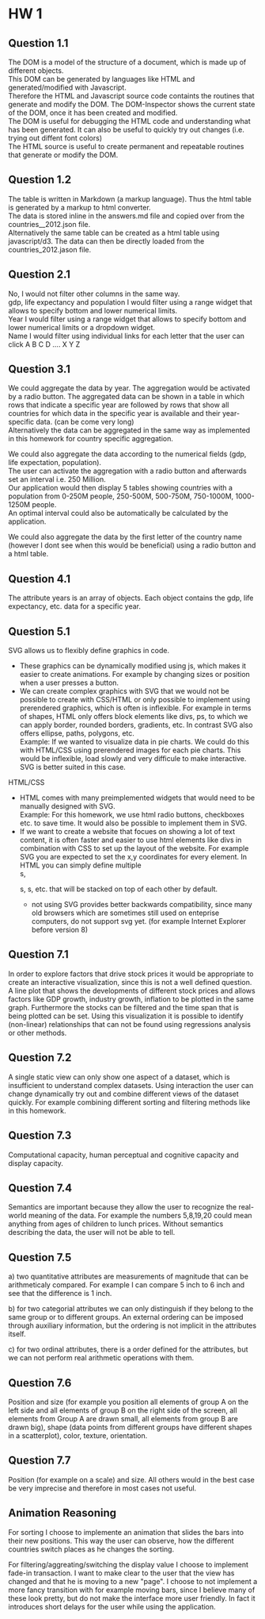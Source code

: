 HW 1
=======
 
Question 1.1
-----------
The DOM is a model of the structure of a document, which is made up of different objects.  
This DOM can be generated by languages like HTML and generated/modified with Javascript.  
Therefore the HTML and Javascript source code containts the routines that generate and modify the DOM. The DOM-Inspector shows the current state of the DOM, once it has been created and modified.  
The DOM is useful for debugging the HTML code and understanding what has been generated. It can also be useful to quickly try out changes (i.e. trying out diffent font colors)  
The HTML source is useful to create permanent and repeatable routines that generate or modify the DOM.


Question 1.2
-----------
The table is written in Markdown (a markup language). Thus the html table is generated by a markup to html converter.  
The data is stored inline in the answers.md file and copied over from the countries__2012.json file.  
Alternatively the same table can be created as a html table using javascript/d3. The data can then be directly loaded from the countries_2012.jason file.


Question 2.1
-----------
No, I would not filter other columns in the same way.  
gdp, life expectancy and population I would filter using a range widget that allows to specify bottom and lower numerical limits.  
Year I would filter using a range widget that allows to specify bottom and lower numerical limits or a dropdown widget.  
Name I would filter using individual links for each letter that the user can click A B C D .... X Y Z

Question 3.1
-----------
We could aggregate the data by year. The aggregation would be activated by a radio button. The aggregated data can be shown in a table in which rows that indicate a specific year are followed by rows that show all countries for which data in the specific year is available and their year-specific data. (can be come very long)  
Alternatively the data can be aggregated in the same way as implemented in this homework for country specific aggregation.   

We could also aggregate the data according to the numerical fields (gdp, life expectation, population).  
The user can activate the aggregation with a radio button and afterwards set an interval i.e. 250 Million.  
Our application would then display 5 tables showing countries with a population from 0-250M people, 250-500M, 500-750M, 750-1000M, 1000-1250M people.  
An optimal interval could also be automatically be calculated by the application. 
 
We could also aggregate the data by the first letter of the country name (however I dont see when this would be beneficial) using a radio button and a html table.



Question 4.1 
-----------
The attribute years is an array of objects. Each object contains the gdp, life expectancy, etc. data for a specific year.

Question 5.1
-----------
SVG allows us to flexibly define graphics in code.   
+ These graphics can  be dynamically modified using js, which makes it easier to create animations. For example by changing sizes or position when a user presses a button.  
+ We can create complex graphics with SVG that we would not be possible to create with CSS/HTML or only possible to implement using prerendered graphics, which is often is inflexible. For example in terms of shapes, HTML only offers block elements like divs, ps, to which we can apply border, rounded borders, gradients, etc. In contrast SVG also offers ellipse, paths, polygons, etc.   
Example: If we wanted to visualize data in pie charts. We could do this with HTML/CSS using prerendered images for each pie charts. This would be inflexible, load slowly and very difficule to make interactive. SVG is better suited in this case. 


HTML/CSS    
+ HTML comes with many preimplemented widgets that would need to be manually designed with SVG.  
Example: For this homework, we use html radio buttons, checkboxes etc. to save time. It would also be possible to implement them in SVG.  
+ If we want to create a website that focues on showing a lot of text content, it is often faster and easier to use html elements like divs in combination with CSS to set up the layout of the website. For example SVG you are expected to set the x,y coordinates for every element. In HTML you can simply define multiple <div>s,  <p>s, <img>s, etc. that will be stacked on top of each other by default.  
	+ not using SVG provides better backwards compatibility, since many old browsers which are sometimes still used on enteprise computers, do not support svg yet. (for example Internet Explorer before version 8)



Question 7.1 
-----------
In order to explore factors that drive stock prices it would be appropriate to create an interactive visualization, since this is not a well defined question. A line plot that shows the developments of different stock prices and allows factors like GDP growth, industry growth, inflation to be plotted in the same graph. Furthermore the stocks can be filtered and the time span that is being plotted can be set. Using this visualization it is possible to identify (non-linear) relationships that can not be found using regressions analysis or other methods.

Question 7.2
-----------
A single static view can only show one aspect of a dataset, which is insufficient to understand complex datasets. Using interaction the user can change dynamically try out and combine different views of the dataset quickly. For example combining different sorting and filtering methods like in this homework.

Question 7.3
-----------
Computational capacity, human perceptual and cognitive capacity and display capacity.

Question 7.4
-----------
Semantics are important because they allow the user to recognize the real-world meaning of the data. For example the numbers 5,8,19,20 could mean anything from ages of children to lunch prices. Without semantics describing the data, the user will not be able to tell.

Question 7.5 
-----------
a) two quantitative attributes are measurements of magnitude that can be arithmeticaly compared. For example I can compare 5 inch to 6 inch and see that the difference is 1 inch.  

b) for  two categorial attributes we can only distinguish if they belong to the same group or to different groups. An external ordering can be imposed through auxiliary information, but the ordering is not implicit in the attributes itself.

c) for two ordinal attributes, there is a order defined for the attributes, but we can not perform real arithmetic operations with them.

Question 7.6 
-----------
Position and size (for example you position all elements of group A on the left side and all elements of group B on the right side of the screen, all elements from Group A are drawn small, all elements from group B are drawn big), shape (data points from different groups have different shapes in a scatterplot), color, texture, orientation.

Question 7.7 
-----------
Position (for example on a scale) and size. All others would in the best case be very imprecise and therefore in most cases not useful.


Animation Reasoning
-----------
For sorting I choose to implemente an animation that slides the bars into their new positions. This way the user can observe, how the different countries switch places as he changes the sorting.

For filtering/aggreating/switching the display value I choose to implement fade-in transaction. I want to make clear to the user that the view has changed and that he is moving to a new "page". I choose to not implement a more fancy transition with for example moving bars, since I believe  many of these look pretty, but do not make the interface more user friendly. In fact it introduces short delays for the user while using the application.
